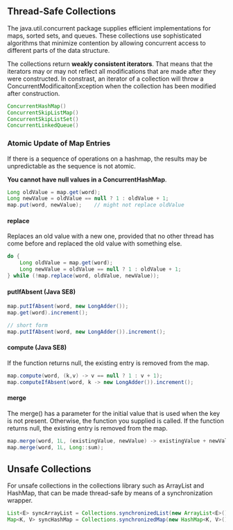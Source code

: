 ## Thread-Safe Collections

The java.util.concurrent package supplies efficient implementations for maps, sorted sets, and queues. These collections use sophisticated algorithms that minimize contention by allowing concurrent access to different parts of the data structure.

The collections return **weakly consistent iterators**. That means that the iterators may or may not reflect all modifications that are made after they were constructed. In constrast, an iterator of a collection will throw a ConcurrentModificaitonException when the collection has been modified after construction.

```java
ConcurrentHashMap()
ConcurrentSkipListMap()
ConcurrentSkipListSet()
ConcurrentLinkedQueue()
```

### Atomic Update of Map Entries

If there is a sequence of operations on a hashmap, the results may be unpredictable as the sequence is not atomic.

**You cannot have null values in a ConcurrentHashMap**.

```java
Long oldValue = map.get(word);
Long newValue = oldValue == null ? 1 : oldValue + 1;
map.put(word, newValue);    // might not replace oldValue
```

#### replace

Replaces an old value with a new one, provided that no other thread has come before and replaced the old value with something else.

```java
do {
    Long oldValue = map.get(word);
    Long newValue = oldValue == null ? 1 : oldValue + 1;
} while (!map.replace(word, oldValue, newValue));
```

#### putIfAbsent (Java SE8)

```java
map.putIfAbsent(word, new LongAdder());
map.get(word).increment();

// short form
map.putIfAbsent(word, new LongAdder()).increment();
```

#### compute (Java SE8)

If the function returns null, the existing entry is removed from the map.

```java
map.compute(word, (k,v) -> v == null ? 1 : v + 1);
map.computeIfAbsent(word, k -> new LongAdder()).increment();
```

#### merge

The merge() has a parameter for the initial value that is used when the key is not present. Otherwise, the function you supplied is called. If the function returns null, the existing entry is removed from the map.

```java
map.merge(word, 1L, (existingValue, newValue) -> existingValue + newValue);
map.merge(word, 1L, Long::sum);
```

## Unsafe Collections

For unsafe collections in the collections library such as ArrayList and HashMap, that can be made thread-safe by means of a synchronization wrapper.

```java
List<E> syncArrayList = Collections.synchronizedList(new ArrayList<E>());
Map<K, V> syncHashMap = Collections.synchronizedMap(new HashMap<K, V>());
```
